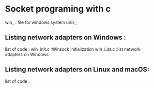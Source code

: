 # Socket programing  with c
win_ : file for windows system
unix_
## Listing network adapters on Windows :
list of code  :
win_init.c :Winsock initialization
win_List.c :list network adapters on Windows  

## Listing network adapters on Linux and macOS:
list of code  :